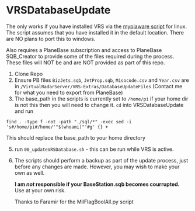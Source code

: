 # VRSDatabaseUpdate

The only works if you have installed VRS via the [mypiaware script](https://github.com/mypiaware/virtual-radar-server-installation) for linux. The script assumes that you have installed it in the default location. There are NO plans to port this to windows.

Also requires a PlaneBase subscription and access to PlaneBase SQB_Creator to provide some of the files required during the process. These files will NOT be and are NOT provided as part of this repo.

1) Clone Repo
2) Ensure PB files `BizJets.sqb`, `JetProp.sqb`, `Misocode.csv` and `Year.csv` are in `/VirtualRadarServer/VRS-Extras/DatabaseUpdateFiles` (Contact me for what you need to export from PlaneBase)
3) The base_path in the scripts is currently set to `/home/pi` if your home dir is not this then you will need to change it. `cd` into VRSDatabaseUpdate and run
   
```
find . -type f -not -path "./sql/*" -exec sed -i 's#/home/pi#/home/'"$(whoami)"'#g' {} +
```

  This should replace the base_path to your home directory
   
5) run `00_updateVRSDatabase.sh` - this can be run while VRS is active.
6) The scripts should perform a backup as part of the update process, just before any changes are made. However, you may wish to make your own as well.
  
   **I am _not_ responsible if your BaseStation.sqb becomes courrupted.** Use at your own risk.

   Thanks to Faramir for the MilFlagBoolAll.py script
